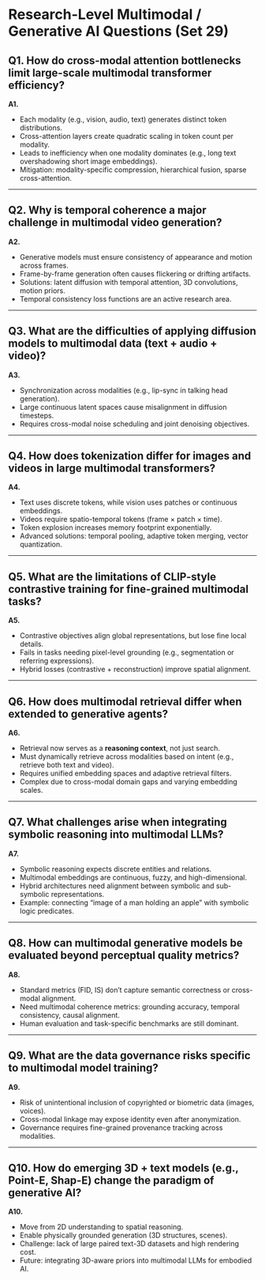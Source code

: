 # Research-Level Multimodal / Generative AI Questions (Set 29)

## Q1. How do cross-modal attention bottlenecks limit large-scale multimodal transformer efficiency?  
**A1.**  
- Each modality (e.g., vision, audio, text) generates distinct token distributions.  
- Cross-attention layers create quadratic scaling in token count per modality.  
- Leads to inefficiency when one modality dominates (e.g., long text overshadowing short image embeddings).  
- Mitigation: modality-specific compression, hierarchical fusion, sparse cross-attention.

---

## Q2. Why is temporal coherence a major challenge in multimodal video generation?  
**A2.**  
- Generative models must ensure consistency of appearance and motion across frames.  
- Frame-by-frame generation often causes flickering or drifting artifacts.  
- Solutions: latent diffusion with temporal attention, 3D convolutions, motion priors.  
- Temporal consistency loss functions are an active research area.

---

## Q3. What are the difficulties of applying diffusion models to multimodal data (text + audio + video)?  
**A3.**  
- Synchronization across modalities (e.g., lip-sync in talking head generation).  
- Large continuous latent spaces cause misalignment in diffusion timesteps.  
- Requires cross-modal noise scheduling and joint denoising objectives.

---

## Q4. How does tokenization differ for images and videos in large multimodal transformers?  
**A4.**  
- Text uses discrete tokens, while vision uses patches or continuous embeddings.  
- Videos require spatio-temporal tokens (frame × patch × time).  
- Token explosion increases memory footprint exponentially.  
- Advanced solutions: temporal pooling, adaptive token merging, vector quantization.

---

## Q5. What are the limitations of CLIP-style contrastive training for fine-grained multimodal tasks?  
**A5.**  
- Contrastive objectives align global representations, but lose fine local details.  
- Fails in tasks needing pixel-level grounding (e.g., segmentation or referring expressions).  
- Hybrid losses (contrastive + reconstruction) improve spatial alignment.

---

## Q6. How does multimodal retrieval differ when extended to generative agents?  
**A6.**  
- Retrieval now serves as a **reasoning context**, not just search.  
- Must dynamically retrieve across modalities based on intent (e.g., retrieve both text and video).  
- Requires unified embedding spaces and adaptive retrieval filters.  
- Complex due to cross-modal domain gaps and varying embedding scales.

---

## Q7. What challenges arise when integrating symbolic reasoning into multimodal LLMs?  
**A7.**  
- Symbolic reasoning expects discrete entities and relations.  
- Multimodal embeddings are continuous, fuzzy, and high-dimensional.  
- Hybrid architectures need alignment between symbolic and sub-symbolic representations.  
- Example: connecting “image of a man holding an apple” with symbolic logic predicates.

---

## Q8. How can multimodal generative models be evaluated beyond perceptual quality metrics?  
**A8.**  
- Standard metrics (FID, IS) don’t capture semantic correctness or cross-modal alignment.  
- Need multimodal coherence metrics: grounding accuracy, temporal consistency, causal alignment.  
- Human evaluation and task-specific benchmarks are still dominant.

---

## Q9. What are the data governance risks specific to multimodal model training?  
**A9.**  
- Risk of unintentional inclusion of copyrighted or biometric data (images, voices).  
- Cross-modal linkage may expose identity even after anonymization.  
- Governance requires fine-grained provenance tracking across modalities.

---

## Q10. How do emerging 3D + text models (e.g., Point-E, Shap-E) change the paradigm of generative AI?  
**A10.**  
- Move from 2D understanding to spatial reasoning.  
- Enable physically grounded generation (3D structures, scenes).  
- Challenge: lack of large paired text-3D datasets and high rendering cost.  
- Future: integrating 3D-aware priors into multimodal LLMs for embodied AI.
